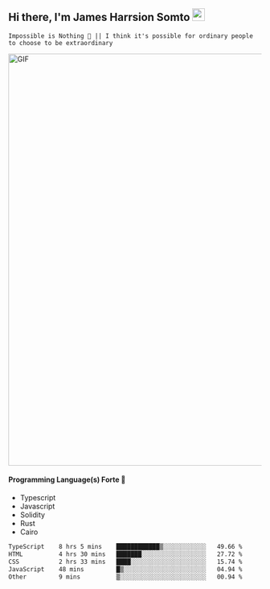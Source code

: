 ## Hi there, I'm James Harrsion Somto <img src="https://media.giphy.com/media/hvRJCLFzcasrR4ia7z/giphy.gif" width="25px">

`Impossible is Nothing 🚀 || I think it's possible for ordinary people to choose to be extraordinary`

 
<img align="center" alt="GIF" src="https://github.com/Gapur/Gapur/blob/master/coding.gif?raw=true" width="818px" height="818px" />


#### Programming Language(s) Forte 🚀
- Typescript
- Javascript
- Solidity
- Rust
- Cairo



<!--START_SECTION:waka-->

```txt
TypeScript    8 hrs 5 mins    ████████████▒░░░░░░░░░░░░   49.66 %
HTML          4 hrs 30 mins   ███████░░░░░░░░░░░░░░░░░░   27.72 %
CSS           2 hrs 33 mins   ████░░░░░░░░░░░░░░░░░░░░░   15.74 %
JavaScript    48 mins         █▒░░░░░░░░░░░░░░░░░░░░░░░   04.94 %
Other         9 mins          ▒░░░░░░░░░░░░░░░░░░░░░░░░   00.94 %
```

<!--END_SECTION:waka-->
<br />
<br />
<br />







